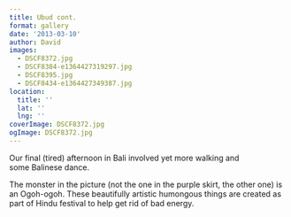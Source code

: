 ```yaml
---
title: Ubud cont.
format: gallery
date: '2013-03-10'
author: David
images:
  - DSCF8372.jpg
  - DSCF8384-e1364427319297.jpg
  - DSCF8395.jpg
  - DSCF8434-e1364427349387.jpg
location:
  title: ''
  lat: ''
  lng: ''
coverImage: DSCF8372.jpg
ogImage: DSCF8372.jpg
---
```


Our final (tired) afternoon in Bali involved yet more walking and some Balinese dance.

The monster in the picture (not the one in the purple skirt, the other one) is an Ogoh-ogoh. These beautifully artistic humongous things are created as part of Hindu festival to help get rid of bad energy.
